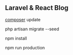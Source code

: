 

## Laravel & React Blog 

[composer](https://getcomposer.com/download) update

php artisan migrate --seed

npm install 

npm run production

